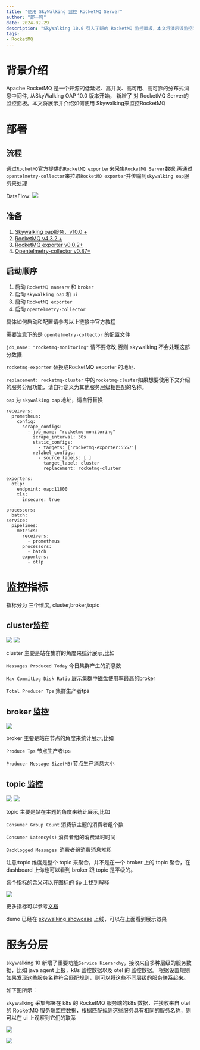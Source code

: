 ```yaml
---
title: "使用 SkyWalking 监控 RocketMQ Server"
author: "邵一鸣"
date: 2024-02-29
description: "SkyWalking 10.0 引入了新的 RocketMQ 监控面板，本文将演示该监控面板的使用。"
tags:
- RocketMQ
---
```


# 背景介绍
Apache RocketMQ 是一个开源的低延迟、高并发、高可用、高可靠的分布式消息中间件, 从SkyWalking OAP 10.0 版本开始， 新增了 对 RocketMQ Server的监控面板。本文将展示并介绍如何使用 Skywalking来监控RocketMQ

# 部署

## 流程
通过`RocketMQ`官方提供的`RocketMQ exporter`来采集`RocketMQ Server`数据,再通过`opentelmetry-collector`来拉取`RocketMQ exporter`并传输到`skywalking oap`服务来处理

DataFlow:
![](dataflow.png)

## 准备

1. [Skywalking oap服务，v10.0 +](https://github.com/apache/skywalking)
2. [RocketMQ v4.3.2 +](https://github.com/apache/rocketmq)
3. [RocketMQ exporter v0.0.2+](https://github.com/apache/rocketmq-exporter)
4. [Opentelmetry-collector v0.87+](https://github.com/open-telemetry/opentelemetry-collector-contrib)

## 启动顺序
1. 启动 `RocketMQ namesrv` 和 `broker`
2. 启动 `skywalking oap` 和 `ui`
3. 启动 `RocketMQ exporter`
4. 启动 `opentelmetry-collector`
   
具体如何启动和配置请参考以上链接中官方教程

需要注意下的是 `opentelmetry-collector` 的配置文件

`job_name: "rocketmq-monitoring"` 请不要修改,否则 skywalking 不会处理这部分数据.

`rocketmq-exporter` 替换成RocketMQ exporter 的地址.

`replacement: rocketmq-cluster` 中的`rocketmq-cluster`如果想要使用下文介绍的服务分层功能，请自行定义为其他服务层级相匹配的名称。

`oap` 为 `skywalking oap` 地址，请自行替换

```
receivers:
  prometheus:
    config:
      scrape_configs:
        - job_name: "rocketmq-monitoring"
          scrape_interval: 30s
          static_configs:
            - targets: ['rocketmq-exporter:5557']
          relabel_configs:
            - source_labels: [ ]
              target_label: cluster
              replacement: rocketmq-cluster

exporters:
  otlp:
    endpoint: oap:11800
    tls:
      insecure: true

processors:
  batch:
service:
  pipelines:
    metrics:
      receivers:
        - prometheus
      processors:
        - batch
      exporters:
        - otlp

```


# 监控指标
指标分为 三个维度, cluster,broker,topic
## cluster监控
![](cluster-dashboard-1.png)
![](cluster-dashboard-2.png)

cluster 主要是站在集群的角度来统计展示,比如 

`Messages Produced Today` 今日集群产生的消息数

`Max CommitLog Disk Ratio` 展示集群中磁盘使用率最高的broker

`Total Producer Tps` 集群生产者tps


## broker 监控
![](broker-dashboard.png)

broker 主要是站在节点的角度来统计展示,比如 

`Produce Tps` 节点生产者tps

`Producer Message Size(MB)`节点生产消息大小

## topic 监控
![](topic-dashboard-1.png)
![](topic-dashboard-2.png)

topic 主要是站在主题的角度来统计展示,比如 

`Consumer Group Count` 消费该主题的消费者组个数

`Consumer Latency(s)` 消费者组的消费延时时间

`Backlogged Messages `消费者组消费消息堆积

注意:topic 维度是整个 topic 来聚合，并不是在一个 broker 上的 topic 聚合，在 dashboard 上你也可以看到 broker 跟 topic 是平级的。


各个指标的含义可以在图标的 tip 上找到解释

![](tip.png)

更多指标可以参考[文档](https://skywalking.apache.org/docs/main/next/en/setup/backend/backend-rocketmq-monitoring/#rocketmq-monitoring)


demo 已经在 [skywalking showcase](http://demo.skywalking.apache.org/dashboard/ROCKETMQ/Service/cm9ja2V0bXE6OnJvY2tldG1xLnNreXdhbGtpbmctc2hvd2Nhc2U=.1/RocketMQ-Cluster) 上线，可以在上面看到展示效果

# 服务分层
skywalking 10 新增了重要功能`Service Hierarchy`，接收来自多种层级的服务数据，比如 java agent 上报，k8s 监控数据以及 otel 的 监控数据。 根据设置规则如果发现这些服务名称符合匹配规则，则可以将这些不同层级的服务联系起来。

如下图所示：

skywalking 采集部署在 k8s 的 RocketMQ 服务端的k8s 数据，并接收来自 otel 的 RocketMQ 服务端监控数据，根据匹配规则这些服务具有相同的服务名称，则可以在 ui 上观察到它们的联系

![](service-hierarchy-1.png)

![](service-hierarchy-2.png)
